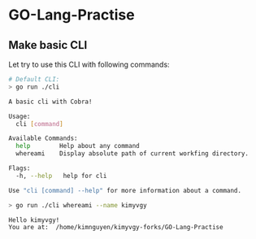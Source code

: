 # GO-Lang-Practise

## Make basic CLI

Let try to use this CLI with following commands:

```bash
# Default CLI:
> go run ./cli

A basic cli with Cobra!

Usage:
  cli [command]

Available Commands:
  help        Help about any command
  whereami    Display absolute path of current workfing directory.

Flags:
  -h, --help   help for cli

Use "cli [command] --help" for more information about a command.
```

```bash
> go run ./cli whereami --name kimyvgy

Hello kimyvgy!
You are at:  /home/kimnguyen/kimyvgy-forks/GO-Lang-Practise
```
